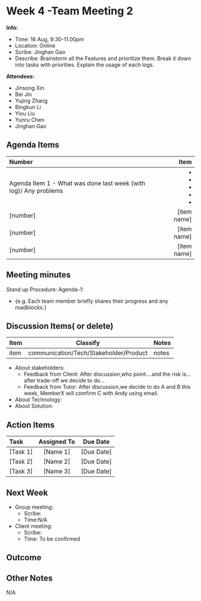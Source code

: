 # Week 4 -Team Meeting 2
**Info:**
- Time: 16 Aug, 9:30-11.00pm
- Location: Online
- Scribe: Jinghan Gao
- Describe: Brainstorm all the Features and prioritize them. Break it down into tasks with priorities. Explain the usage of each logs.

**Attendees:**
- Jinsong Xin
- Bei Jin
- Yujing Zhang
- Bingkun Li
- Yiou Liu
- Yunru Chen
- Jinghan Gao

## Agenda Items
| Number                                                           |        Item |
|:-----------------------------------------------------------------|------------:|
| Agenda Item 1 - What was done last week (with log)/ Any problems | • <br>• <br>• <br>• <br>• |
| [number]                                                         | [item name] |
| [number]                                                         | [item name] |
| [number]                                                         | [item name] |

## Meeting minutes
Stand up Procedure:
Agenda-1:
- {e.g. Each team member briefly shares their progress and any roadblocks.}
## Discussion Items( or delete)
| Item  | Classify                               | Notes |
|-------|----------------------------------------| ---- |
|  item | communication/Tech/Stakeholder/Product | notes |

- About stakeholders:
  - Feedback from Client:
    After discussion,who point....and the risk is... after trade-off we decide to do...
  - Feedback from Tutor:
    After discussion,we decide to do A and B this week, MemberX will comfirm C with Andy using email.
- About Technology:
- About Solution:

## Action Items
| Task                                   | Assigned To |  Due Date  |
|:---------------------------------------|:-----------:|:----------:|
| [Task 1]                               |  [Name 1]   | [Due Date] |
| [Task 2]                               |  [Name 2]   | [Due Date] |
| [Task 3]                               |  [Name 3]   | [Due Date] |

## Next Week

- Group meeting:
  - Scribe:
  - Time:N/A
- Client meeting:
  - Scribe:
  - Time: To be confirmed 
    
## Outcome

## Other Notes
N/A